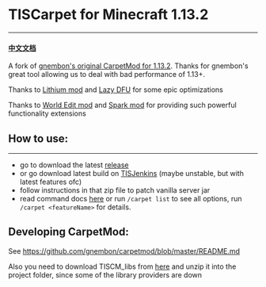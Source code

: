 # TISCarpet for Minecraft 1.13.2

------

#### [中文文档](https://github.com/TISUnion/TISCarpet113/blob/TIS-Server/docs/README_cn.md)

A fork of [gnembon's original CarpetMod for 1.13.2](https://github.com/gnembon/carpetmod). Thanks for gnembon's great tool allowing us to deal with bad performance of 1.13+.

Thanks to [Lithium mod](https://github.com/jellysquid3/lithium-fabric) and [Lazy DFU](https://github.com/astei/lazydfu) for some epic optimizations

Thanks to [World Edit mod](https://github.com/EngineHub/WorldEdit) and [Spark mod](https://github.com/lucko/spark) for providing such powerful functionality extensions

## How to use:
------

- go to download the latest [release](https://github.com/TISUnion/TISCarpet113/releases)
- or go download latest build on [TISJenkins](https://ci.tis.world/) (maybe unstable, but with latest features ofc)
- follow instructions in that zip file to patch vanilla server jar
- read command docs [here](https://github.com/TISUnion/TISCarpet113/blob/TIS-Server/docs/Features.md) or run `/carpet list` to see all options, run `/carpet <featureName>` for details.

## Developing CarpetMod:

See https://github.com/gnembon/carpetmod/blob/master/README.md

Also you need to download TISCM_libs from [here](https://files.catbox.moe/wpe6a5.zip) and unzip it into the project folder, since some of the library providers are down
